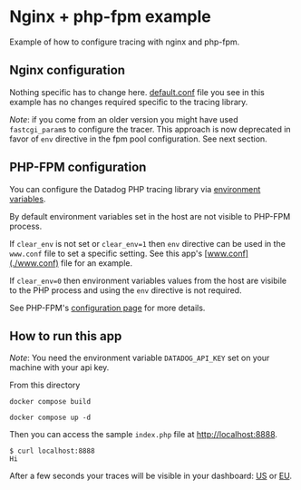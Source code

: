 # Nginx + php-fpm example

Example of how to configure tracing with nginx and php-fpm.

## Nginx configuration

Nothing specific has to change here. [default.conf](default.conf) file you see in this example has no changes required specific to the tracing library.

*Note*: if you come from an older version you might have used `fastcgi_param`s to configure  the tracer. This approach is now deprecated in favor of `env` directive in the fpm pool configuration. See next section.

## PHP-FPM configuration

You can configure the Datadog PHP tracing library via [environment variables](https://docs.datadoghq.com/tracing/setup/php/#environment-variable-configuration).

By default environment variables set in the host are not visible to PHP-FPM process.

If `clear_env` is not set or `clear_env=1` then `env` directive can be used in the `www.conf` file to set a specific setting. See this app's [www.conf](./www.conf) file for an example.

If `clear_env=0` then environment variables values from the host are visibile to the PHP process and using the `env` directive is not required.

See PHP-FPM's [configuration page](https://www.php.net/manual/en/install.fpm.configuration.php) for more details.

## How to run this app

*Note*: You need the environment variable `DATADOG_API_KEY` set on your machine with your api key.

From this directory

```
docker compose build

docker compose up -d
```

Then you can access the sample `index.php` file at [http://localhost:8888](http://localhost:8888).

```
$ curl localhost:8888
Hi
```

After a few seconds your traces will be visible in your dashboard: [US](https://app.datadoghq.com/apm/traces) or [EU](https://app.datadoghq.eu/apm/traces).
